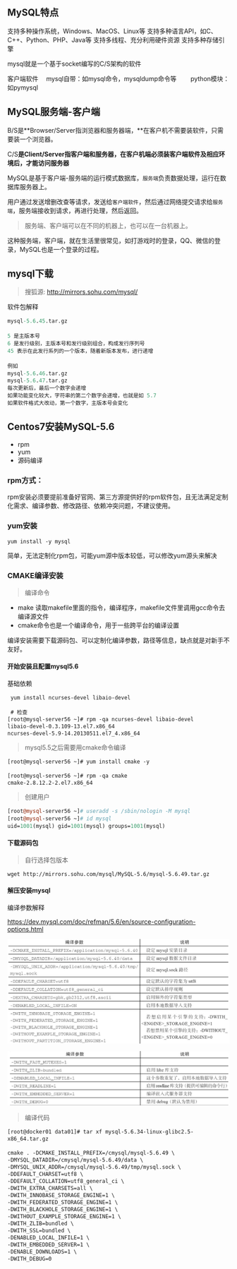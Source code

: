 ## MySQL特点

支持多种操作系统，Windows、MacOS、Linux等 支持多种语言API，如C、C++、Python、PHP、Java等 支持多线程、充分利用硬件资源 支持多种存储引擎

mysql就是一个基于socket编写的C/S架构的软件

客户端软件 　mysql自带：如mysql命令，mysqldump命令等 　　python模块：如pymysql

## MySQL服务端-客户端

B/S是**Browser/Server指浏览器和服务器端，**在客户机不需要装软件，只需要装一个浏览器。

C/S**是Client/Server指客户端和服务器，在客户机端必须装客户端软件及相应环境后，才能访问服务器**

MySQL是基于客户端-服务端的运行模式数据库，`服务端`负责数据处理，运行在数据库服务器上。

用户通过发送增删改查等请求，发送给`客户端软件`，然后通过网络提交请求给`服务端`，服务端接收到请求，再进行处理，然后返回。

> 服务端、客户端可以在不同的机器上，也可以在一台机器上。

这种服务端，客户端，就在生活里很常见，如打游戏时的登录，QQ、微信的登录，MySQL也是一个登录的过程。

## mysql下载

> 搜狐源: http://mirrors.sohu.com/mysql/

软件包解释

```perl
mysql-5.6.45.tar.gz

5 是主版本号
6 是发行级别，主版本号和发行级别组合，构成发行序列号
45 表示在此发行系列的一个版本，随着新版本发布，进行递增

例如
mysql-5.6.46.tar.gz
mysql-5.6.47.tar.gz
每次更新后，最后一个数字会递增
如果功能变化较大，字符串的第二个数字会递增，也就是如 5.7
如果软件格式大改动，第一个数字，主版本号会变化
```

## Centos7安装MySQL-5.6

- rpm
- yum
- 源码编译

### rpm方式：

rpm安装必须要提前准备好官网、第三方源提供好的rpm软件包，且无法满足定制化需求、编译参数、修改路径、依赖冲突问题，不建议使用。

### yum安装

```
yum install -y mysql
```

简单，无法定制化rpm包，可能yum源中版本较低，可以修改yum源头来解决

### CMAKE编译安装

> 编译命令

- make 读取makefile里面的指令，编译程序，makefile文件里调用gcc命令去编译源文件
- cmake命令也是一个编译命令，用于一些跨平台的编译设置

编译安装需要下载源码包、可以定制化编译参数，路径等信息，缺点就是对新手不友好。

#### 开始安装且配置mysql5.6

基础依赖

```
 yum install ncurses-devel libaio-devel 
 
 # 检查
[root@mysql-server56 ~]# rpm -qa ncurses-devel libaio-devel
libaio-devel-0.3.109-13.el7.x86_64
ncurses-devel-5.9-14.20130511.el7_4.x86_64
```

> mysql5.5之后需要用cmake命令编译

```
[root@mysql-server56 ~]# yum install cmake -y

[root@mysql-server56 ~]# rpm -qa cmake
cmake-2.8.12.2-2.el7.x86_64
```

> 创建用户

```perl
[root@mysql-server56 ~]# useradd -s /sbin/nologin -M mysql
[root@mysql-server56 ~]# id mysql
uid=1001(mysql) gid=1001(mysql) groups=1001(mysql)
```

#### 下载源码包

> 自行选择包版本

```
wget http://mirrors.sohu.com/mysql/MySQL-5.6/mysql-5.6.49.tar.gz

```

#### 解压安装mysql

编译参数解释

https://dev.mysql.com/doc/refman/5.6/en/source-configuration-options.html

![image-20220222011447688](mysql安装.assets/image-20220222011447688.png)

![image-20220222011506547](mysql安装.assets/image-20220222011506547.png)

> 编译代码

```
[root@docker01 data01]# tar xf mysql-5.6.34-linux-glibc2.5-x86_64.tar.gz 

cmake . -DCMAKE_INSTALL_PREFIX=/cmysql/mysql-5.6.49 \
-DMYSQL_DATADIR=/cmysql/mysql-5.6.49/data \
-DMYSQL_UNIX_ADDR=/cmysql/mysql-5.6.49/tmp/mysql.sock \
-DDEFAULT_CHARSET=utf8 \
-DDEFAULT_COLLATION=utf8_general_ci \
-DWITH_EXTRA_CHARSETS=all \
-DWITH_INNOBASE_STORAGE_ENGINE=1 \
-DWITH_FEDERATED_STORAGE_ENGINE=1 \
-DWITH_BLACKHOLE_STORAGE_ENGINE=1 \
-DWITHOUT_EXAMPLE_STORAGE_ENGINE=1 \
-DWITH_ZLIB=bundled \
-DWITH_SSL=bundled \
-DENABLED_LOCAL_INFILE=1 \
-DWITH_EMBEDDED_SERVER=1 \
-DENABLE_DOWNLOADS=1 \
-DWITH_DEBUG=0
```


